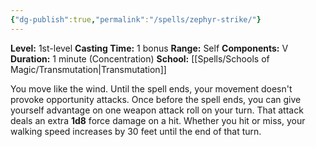 ```yaml
---
{"dg-publish":true,"permalink":"/spells/zephyr-strike/"}
---
```


**Level:** 1st-level
**Casting Time:** 1 bonus
**Range:** Self
**Components:** V
**Duration:** 1 minute (Concentration)
**School:** [[Spells/Schools of Magic/Transmutation\|Transmutation]]

You move like the wind. Until the spell ends, your movement doesn't provoke opportunity attacks.
Once before the spell ends, you can give yourself advantage on one weapon attack roll on your turn. That attack deals an extra **1d8** force damage on a hit. Whether you hit or miss, your walking speed increases by 30 feet until the end of that turn.
